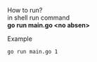 How to run?  
in shell run command  
**go run main.go \<no absen\>**


Example
```sh
go run main.go 1
```